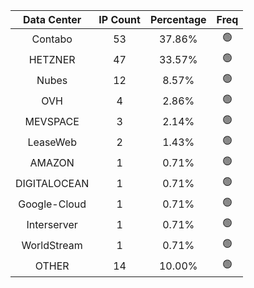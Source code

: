 | Data Center | IP Count | Percentage | Freq |
|:------------:|:--------:|:-----------:|:-----:|
| Contabo | 53 | 37.86% | 🟢 |
| HETZNER | 47 | 33.57% | 🟢 |
| Nubes | 12 | 8.57% | 🟢 |
| OVH | 4 | 2.86% | 🟢 |
| MEVSPACE | 3 | 2.14% | 🟢 |
| LeaseWeb | 2 | 1.43% | 🟢 |
| AMAZON | 1 | 0.71% | 🟢 |
| DIGITALOCEAN | 1 | 0.71% | 🟢 |
| Google-Cloud | 1 | 0.71% | 🟢 |
| Interserver | 1 | 0.71% | 🟢 |
| WorldStream | 1 | 0.71% | 🟢 |
| OTHER | 14 | 10.00% | 🟢 |